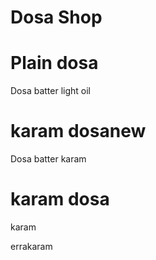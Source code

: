 # Dosa Shop


# Plain dosa
Dosa batter
light oil

# karam dosanew
Dosa batter
karam

# karam dosa
karam

errakaram